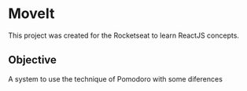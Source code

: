 # MoveIt

This project was created for the Rocketseat to learn ReactJS concepts.

## Objective

A system to use the technique of Pomodoro with some diferences